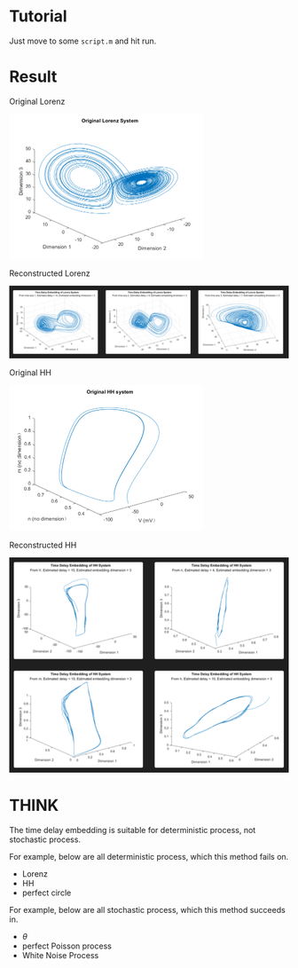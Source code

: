 # Tutorial

Just move to some `script.m` and hit run.



# Result

Original Lorenz

<img src="README.assets/1.png" alt="1" style="zoom:50%;" />

Reconstructed Lorenz

![image-20231217163211312](README.assets/image-20231217163211312.png)

Original HH

<img src="README.assets/original.png" alt="original" style="zoom:50%;" />

Reconstructed HH

<img src="README.assets/image-20231217163451484.png" alt="image-20231217163451484" style="zoom:50%;" />



# THINK

The time delay embedding is suitable for deterministic process, not stochastic process.

For example, below are all deterministic process, which this method fails on.

* Lorenz
* HH
* perfect circle

For example, below are all stochastic process, which this method succeeds in.

* $\theta$
* perfect Poisson process
* White Noise Process
